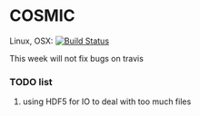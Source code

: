 # COSMIC
Linux, OSX: [![Build Status](https://travis-ci.org/haploxer/COSMIC.jl.svg?branch=master)](https://travis-ci.org/haploxer/COSMIC.jl)

This week will not fix bugs on travis
### TODO list
1. using HDF5 for IO to deal with too much files 
